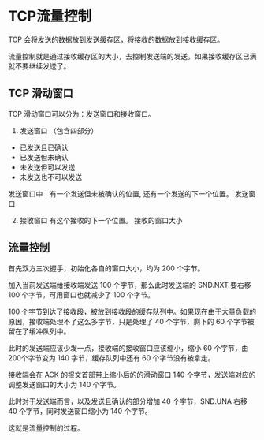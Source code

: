 # TCP流量控制
TCP 会将发送的数据放到发送缓存区，将接收的数据放到接收缓存区。

流量控制就是通过接收缓存区的大小，去控制发送端的发送。如果接收缓存区已满就不要继续发送了。

## TCP 滑动窗口
TCP 滑动窗口可以分为：发送窗口和接收窗口。

1. 发送窗口 （包含四部分）
- 已发送且已确认
- 已发送但未确认
- 未发送但可以发送
- 未发送也不可以发送


发送窗口中：有一个发送但未被确认的位置, 还有一个发送的下一个位置。 发送窗口


2. 接收窗口
有这个接收的下一个位置。  接收的窗口大小


## 流量控制
首先双方三次握手，初始化各自的窗口大小，均为 200 个字节。

加入当前发送端给接收端发送 100 个字节，那么此时发送端的  SND.NXT 要右移 100 个字节。可用窗口也就减少了 100 个字节。

100 个字节到达了接收段，被放到接收段的缓存队列中。如果现在由于大量负载的原因，接收端处理不了这么多字节，只是处理了 40 个字节，剩下的 60 个字节被留在了缓冲队列中。


此时的发送端应该少发一点，接收端的接收窗口应该缩小，缩小 60 个字节，由 200个字节变为 140 字节，缓存队列中还有 60 个字节没有被拿走。

接收端会在 ACK 的报文首部带上缩小后的的滑动窗口 140 个字节，发送端对应的调整发送窗口的大小为 140 个字节。

此时对于发送端而言，以及发送且确认的部分增加 40 个字节，SND.UNA 右移 40 个字节，同时发送窗口缩小为 140 个字节。

这就是流量控制的过程。